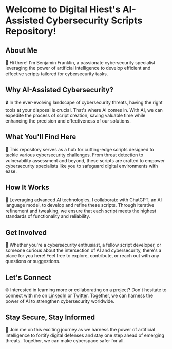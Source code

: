 # Welcome to Digital Hiest's AI-Assisted Cybersecurity Scripts Repository!

## About Me
👋 Hi there! I'm Benjamin Franklin, a passionate cybersecurity specialist leveraging the power of artificial intelligence to develop efficient and effective scripts tailored for cybersecurity tasks.

## Why AI-Assisted Cybersecurity?
🔒 In the ever-evolving landscape of cybersecurity threats, having the right tools at your disposal is crucial. That's where AI comes in. With AI, we can expedite the process of script creation, saving valuable time while enhancing the precision and effectiveness of our solutions.

## What You'll Find Here
🚀 This repository serves as a hub for cutting-edge scripts designed to tackle various cybersecurity challenges. From threat detection to vulnerability assessment and beyond, these scripts are crafted to empower cybersecurity specialists like you to safeguard digital environments with ease.

## How It Works
🤖 Leveraging advanced AI technologies, I collaborate with ChatGPT, an AI language model, to develop and refine these scripts. Through iterative refinement and tweaking, we ensure that each script meets the highest standards of functionality and reliability.

## Get Involved
🤝 Whether you're a cybersecurity enthusiast, a fellow script developer, or someone curious about the intersection of AI and cybersecurity, there's a place for you here! Feel free to explore, contribute, or reach out with any questions or suggestions.

## Let's Connect
🌐 Interested in learning more or collaborating on a project? Don't hesitate to connect with me on [LinkedIn](https://il.linkedin.com/company/digitalhiest) or [Twitter](https://twitter.com/digitalhiest). Together, we can harness the power of AI to strengthen cybersecurity worldwide.

## Stay Secure, Stay Informed
🔐 Join me on this exciting journey as we harness the power of artificial intelligence to fortify digital defenses and stay one step ahead of emerging threats. Together, we can make cyberspace safer for all.
